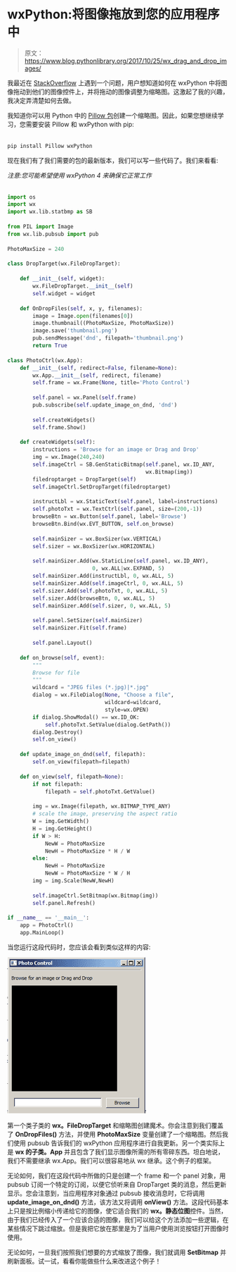 # wxPython:将图像拖放到您的应用程序中

> 原文：<https://www.blog.pythonlibrary.org/2017/10/25/wx_drag_and_drop_images/>

我最近在 [StackOverflow](https://stackoverflow.com/q/46852696/393194) 上遇到一个问题，用户想知道如何在 wxPython 中将图像拖动到他们的图像控件上，并将拖动的图像调整为缩略图。这激起了我的兴趣，我决定弄清楚如何去做。

我知道你可以用 Python 中的 [Pillow 包](https://pillow.readthedocs.io/)创建一个缩略图。因此，如果您想继续学习，您需要安装 Pillow 和 wxPython with pip:

```py

pip install Pillow wxPython

```

现在我们有了我们需要的包的最新版本，我们可以写一些代码了。我们来看看:

*注意:您可能希望使用 wxPython 4 来确保它正常工作*

```py

import os
import wx
import wx.lib.statbmp as SB

from PIL import Image
from wx.lib.pubsub import pub 

PhotoMaxSize = 240

class DropTarget(wx.FileDropTarget):

    def __init__(self, widget):
        wx.FileDropTarget.__init__(self)
        self.widget = widget

    def OnDropFiles(self, x, y, filenames):
        image = Image.open(filenames[0])
        image.thumbnail((PhotoMaxSize, PhotoMaxSize))
        image.save('thumbnail.png')
        pub.sendMessage('dnd', filepath='thumbnail.png')
        return True

class PhotoCtrl(wx.App):
    def __init__(self, redirect=False, filename=None):
        wx.App.__init__(self, redirect, filename)
        self.frame = wx.Frame(None, title='Photo Control')

        self.panel = wx.Panel(self.frame)
        pub.subscribe(self.update_image_on_dnd, 'dnd')

        self.createWidgets()
        self.frame.Show()

    def createWidgets(self):
        instructions = 'Browse for an image or Drag and Drop'
        img = wx.Image(240,240)
        self.imageCtrl = SB.GenStaticBitmap(self.panel, wx.ID_ANY, 
                                            wx.Bitmap(img))
        filedroptarget = DropTarget(self)
        self.imageCtrl.SetDropTarget(filedroptarget)

        instructLbl = wx.StaticText(self.panel, label=instructions)
        self.photoTxt = wx.TextCtrl(self.panel, size=(200,-1))
        browseBtn = wx.Button(self.panel, label='Browse')
        browseBtn.Bind(wx.EVT_BUTTON, self.on_browse)

        self.mainSizer = wx.BoxSizer(wx.VERTICAL)
        self.sizer = wx.BoxSizer(wx.HORIZONTAL)

        self.mainSizer.Add(wx.StaticLine(self.panel, wx.ID_ANY),
                           0, wx.ALL|wx.EXPAND, 5)
        self.mainSizer.Add(instructLbl, 0, wx.ALL, 5)
        self.mainSizer.Add(self.imageCtrl, 0, wx.ALL, 5)
        self.sizer.Add(self.photoTxt, 0, wx.ALL, 5)
        self.sizer.Add(browseBtn, 0, wx.ALL, 5)
        self.mainSizer.Add(self.sizer, 0, wx.ALL, 5)

        self.panel.SetSizer(self.mainSizer)
        self.mainSizer.Fit(self.frame)

        self.panel.Layout()

    def on_browse(self, event):
        """ 
        Browse for file
        """
        wildcard = "JPEG files (*.jpg)|*.jpg"
        dialog = wx.FileDialog(None, "Choose a file",
                               wildcard=wildcard,
                               style=wx.OPEN)
        if dialog.ShowModal() == wx.ID_OK:
            self.photoTxt.SetValue(dialog.GetPath())
        dialog.Destroy() 
        self.on_view()

    def update_image_on_dnd(self, filepath):
        self.on_view(filepath=filepath)

    def on_view(self, filepath=None):
        if not filepath:
            filepath = self.photoTxt.GetValue()

        img = wx.Image(filepath, wx.BITMAP_TYPE_ANY)
        # scale the image, preserving the aspect ratio
        W = img.GetWidth()
        H = img.GetHeight()
        if W > H:
            NewW = PhotoMaxSize
            NewH = PhotoMaxSize * H / W
        else:
            NewH = PhotoMaxSize
            NewW = PhotoMaxSize * W / H
        img = img.Scale(NewW,NewH)

        self.imageCtrl.SetBitmap(wx.Bitmap(img))
        self.panel.Refresh()

if __name__ == '__main__':
    app = PhotoCtrl()
    app.MainLoop()

```

当您运行这段代码时，您应该会看到类似这样的内容:

![](img/250c6b52b1b63feca1d1c8c9f2cb6b08.png)

第一个类子类的 **wx。FileDropTarget** 和缩略图创建魔术。你会注意到我们覆盖了 **OnDropFiles()** 方法，并使用 **PhotoMaxSize** 变量创建了一个缩略图。然后我们使用 pubsub 告诉我们的 wxPython 应用程序进行自我更新。另一个类实际上是 **wx 的子类。App** 并且包含了我们显示图像所需的所有零碎东西。坦白地说，我们不需要继承 wx.App。我们可以很容易地从 wx 继承。这个例子的框架。

无论如何，我们在这段代码中所做的只是创建一个 frame 和一个 panel 对象，用 pubsub 订阅一个特定的订阅，以便它侦听来自 DropTarget 类的消息，然后更新显示。您会注意到，当应用程序对象通过 pubsub 接收消息时，它将调用 **update_image_on_dnd()** 方法，该方法又将调用 **onView()** 方法。这段代码基本上只是按比例缩小传递给它的图像，使它适合我们的 **wx。静态位图**控件。当然，由于我们已经传入了一个应该合适的图像，我们可以给这个方法添加一些逻辑，在某些情况下跳过缩放。但是我把它放在那里是为了当用户使用浏览按钮打开图像时使用。

无论如何，一旦我们按照我们想要的方式缩放了图像，我们就调用 **SetBitmap** 并刷新面板。试一试，看看你能做些什么来改进这个例子！